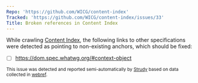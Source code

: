 ```yaml
---
Repo: 'https://github.com/WICG/content-index'
Tracked: 'https://github.com/WICG/content-index/issues/33'
Title: Broken references in Content Index
---
```


While crawling [Content Index](https://wicg.github.io/content-index/spec/), the following links to other specifications were detected as pointing to non-existing anchors, which should be fixed:
* [ ] https://dom.spec.whatwg.org/#context-object

<sub>This issue was detected and reported semi-automatically by [Strudy](https://github.com/w3c/strudy/) based on data collected in [webref](https://github.com/w3c/webref/).</sub>
